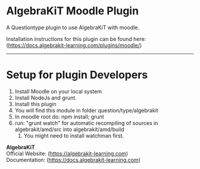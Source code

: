 # AlgebraKiT Moodle Plugin

A Questiontype plugin to use AlgebraKiT with moodle.

Installation instructions for this plugin can be found here: (https://docs.algebrakit-learning.com/plugins/moodle/)

---

# Setup for plugin Developers
1. Install Moodle on your local system
2. Install NodeJs and grunt. 
3. Install this plugin
4. You will find this module in folder question/type/algebrakit
5. In moodle root do: npm install; grunt
6. run: "grunt watch" for automatic recompiling of sources in algebrakit/amd/src into algebrakit/amd/build
   1. You might need to install watchman first.



**AlgebraKiT**<br>
Official Website: (https://algebrakit-learning.com)<br>
Documentation: (https://docs.algebrakit-learning.com)